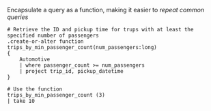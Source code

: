 Encapsulate a query as a function, making it easier to *repeat common queries*

```kql
# Retrieve the ID and pickup time for trups with at least the specified number of passengers
.create-or-alter function trips_by_min_passenger_count(num_passengers:long)
{
    Automotive
    | where passenger_count >= num_passengers 
    | project trip_id, pickup_datetime
}

# Use the function
trips_by_min_passenger_count (3)
| take 10
```